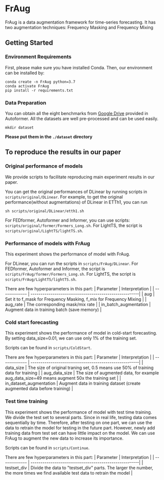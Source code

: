 # FrAug
FrAug is a data augmentation framework for time-series forecasting. It has two augmentation techniques: Frequency Masking and Frequency Mixing

## Getting Started
### Environment Requirements

First, please make sure you have installed Conda. Then, our environment can be installed by:
```
conda create -n FrAug python=3.7
conda activate FrAug
pip install -r requirements.txt
```

### Data Preparation
You can obtain all the eight benchmarks from [Google Drive](https://drive.google.com/drive/folders/1ZOYpTUa82_jCcxIdTmyr0LXQfvaM9vIy) provided in Autoformer. All the datasets are well pre-processed and can be used easily.

```
mkdir dataset
```
**Please put them in the `./dataset` directory**

## To reproduce the results in our paper

### Original performance of models
We provide scripts to facilitate reproducing main experiment results in our paper.

You can get the original performances of DLinear by running scripts in `scripts/original/DLinear`. For example, to get the original performance(without augmentations) of DLinear in ETTh1, you can run

```
sh scripts/original/DLinear/etth1.sh
```

For FEDformer, Autoformer and Informer, you can use scripts: `scripts/original/former/Formers_Long.sh`.  For LightTS, the script is `scripts/original/LightTS/lightTS.sh`.

### Performance of models with FrAug
This experiment shows the performance of model with FrAug.

For DLinear, you can run the scripts in `scripts/FrAug/DLinear`. For FEDformer, Autoformer and Informer, the script is `scripts/FrAug/former/Formers_Long.sh`. For LightTS, the script is `scripts/FrAug/LightTS/lightTS.sh`.

There are few hyperparameters in this part:
| Parameter      |                              Interpretation                          |
| ------------- | -------------------------------------------------------| 
| aug            | Set it to f_mask for Frequency Masking, f_mix for Frequency Mixing                   |
| aug_rate      | The corresponding mask/mix rate   | 
| in_batch_augmentation | Augment data in training batch  (save memory) |

### Cold start forecasting
This experiment shows the performance of model in cold-start forecasting. By setting data_size=0.01, we can use only 1% of the training set. 

Scripts can be found in `scripts/ColdStart`.

There are few hyperparameters in this part:
| Parameter      |                              Interpretation                          |
| ------------- | -------------------------------------------------------| 
| data_size            | The size of original traning set, 0.5 means use 50% of training data for training           |
| aug_data_size      | The size of augmented data, for example aug_data_size=49 means augment 50x the training set   | 
| in_dataset_augmentation | Augment data in training dataset (create augmented data before training)                  |

### Test time training
This experiment shows the performance of model with test time training. We divide the test set to several parts. Since in real life, testing data comes sequentially by time. Therefore, after testing on one part, we can use the data to retrain the model for testing in the future part. However, newly add training data from test set can have little impact on the model. We can use FrAug to augment the new data to increase its importance.

Scripts can be found in `scripts/Continue`.

There are few hyperparameters in this part:
| Parameter      |                              Interpretation                          |
| ------------- | -------------------------------------------------------| 
| testset_div            | Divide the data to "testset_div" parts. The larger the number, the more times we find available test data to retrain the model           |
